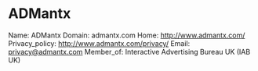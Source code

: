 
# ADMantx

Name: ADMantx
Domain: admantx.com
Home: http://www.admantx.com/
Privacy_policy: http://www.admantx.com/privacy/
Email: privacy@admantx.com
Member_of: Interactive Advertising Bureau UK (IAB UK)
